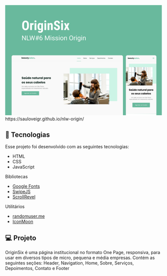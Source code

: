 <img src="assets/preview.png" alt="preview">
https://sauloveigr.github.io/nlw-origin/

## 🚀  Tecnologias

Esse projeto foi desenvolvido com as seguintes tecnologias:

-   HTML
-   CSS
-   JavaScript

Bibliotecas

-   [Google Fonts](https://fonts.google.com/)
-   [SwipeJS](https://github.com/nolimits4web/Swiper)
-   [ScrollRevel](https://scrollrevealjs.org/)

Utilitários

-   [randomuser.me](https://randomuser.me/photos)
-   [IconMoon](https://icomoon.io/app/#/select)

## [](https://github.com/rocketseat-education/nlw-06-origin#-projeto)💻  Projeto

OriginSix é uma página institucional no formato One Page, responsiva, para usar em diversos tipos de micro, pequena e média empresas. Contém as seguintes seções: Header, Navigation, Home, Sobre, Serviços, Depoimentos, Contato e Footer
